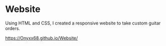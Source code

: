 # Website

Using HTML and CSS, I created a responsive website to take custom guitar orders.

https://Onyxx68.github.io/Website/
